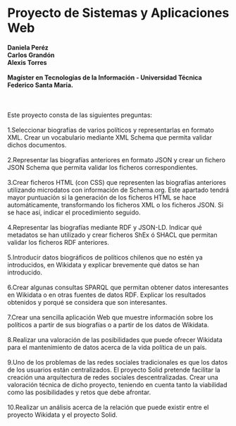 # Proyecto de Sistemas y Aplicaciones Web</br>
<b>Daniela Peréz</b></br>
<b>Carlos Grandón</b></br>
<b>Alexis Torres</b></br></br>
<b>Magíster en Tecnologías de la Información - Universidad Técnica Federico Santa María.</b>
</br></br></br></br>
Este proyecto consta de las siguientes  preguntas:</br></br>
1.Seleccionar biografías de varios políticos y representarlas en formato XML. Crear un vocabulario mediante XML Schema que permita validar dichos documentos. </br></br>
2.Representar las biografías anteriores en formato JSON y crear un fichero JSON Schema que permita validar los ficheros correspondientes.
</br></br>
3.Crear ficheros HTML (con CSS) que representen las biografías anteriores utilizando microdatos con información de Schema.org. Este apartado tendrá mayor puntuación si la generación de los ficheros HTML se hace automáticamente, transformando los ficheros XML o los ficheros JSON. Si se hace así, indicar el procedimiento seguido.
</br></br>
4.Representar las biografías mediante RDF y JSON-LD. Indicar qué metadatos se han utilizado y crear ficheros ShEx ó SHACL que permitan validar los ficheros RDF anteriores.
</br></br>
5.Introducir datos biográficos de políticos chilenos que no estén ya introducidos, en Wikidata y explicar brevemente qué datos se han introducido.
</br></br>
6.Crear algunas consultas SPARQL que permitan obtener datos interesantes en Wikidata o en otras fuentes de datos RDF. Explicar los resultados obtenidos y porqué se considera que son interesantes.
</br></br>
7.Crear una sencilla aplicación Web que muestre información sobre los políticos a partir de sus biografías o a partir de los datos de Wikidata.
</br></br>
8.Realizar una valoración de las posibilidades que puede ofrecer Wikidata para el mantenimiento de datos acerca de la vida política de un país.
</br></br>
9.Uno de los problemas de las redes sociales tradicionales es que los datos de los usuarios están centralizados. El proyecto Solid pretende facilitar la creación una arquitectura de redes sociales descentralizadas. Crear una valoración técnica de dicho proyecto, teniendo en cuenta tanto la viabilidad como las posibilidades y retos que debe afrontar.
</br></br>
10.Realizar un análisis acerca de la relación que puede existir entre el proyecto Wikidata y el proyecto Solid.
</br>
